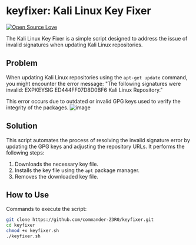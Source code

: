 # keyfixer: Kali Linux Key Fixer

[![Open Source Love](https://badges.frapsoft.com/os/v1/open-source.svg?v=102)](https://github.com/command-z3r0?tab=repositories)

The Kali Linux Key Fixer is a simple script designed to address the issue of invalid signatures when updating Kali Linux repositories.

## Problem

When updating Kali Linux repositories using the `apt-get update` command, you might encounter the error message: "The following signatures were invalid: EXPKEYSIG ED444FF07D8D0BF6 Kali Linux Repository."

This error occurs due to outdated or invalid GPG keys used to verify the integrity of the packages.
![image](https://raw.githubusercontent.com/command-Z3R0/keyfixer/main/kali1.png)


## Solution

This script automates the process of resolving the invalid signature error by updating the GPG keys and adjusting the repository URLs. It performs the following steps:

1. Downloads the necessary key file.
2. Installs the key file using the `apt` package manager.
3. Removes the downloaded key file.

## How to Use

Commands to execute the script:

   ```sh
   git clone https://github.com/commander-Z3R0/keyfixer.git
   cd keyfixer
   chmod +x keyfixer.sh
   ./keyfixer.sh
   ```
   
